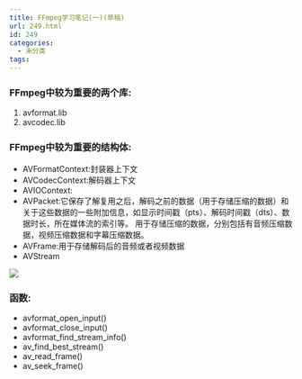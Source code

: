 ```yaml
---
title: FFmpeg学习笔记(一)(草稿)
url: 249.html
id: 249
categories:
  - 未分类
tags:
---
```


### FFmpeg中较为重要的两个库:

1.  avformat.lib
2.  avcodec.lib

### FFmpeg中较为重要的结构体:

*   AVFormatContext:封装器上下文
*   AVCodecContext:解码器上下文
*   AVIOContext:
*   AVPacket:它保存了解复用之后，解码之前的数据（用于存储压缩的数据）和关于这些数据的一些附加信息，如显示时间戳（pts）、解码时间戳（dts）、数据时长，所在媒体流的索引等。 用于存储压缩的数据，分别包括有音频压缩数据，视频压缩数据和字幕压缩数据。
*   AVFrame:用于存储解码后的音频或者视频数据
*   AVStream

![](http://luchong.xyz/wp-content/uploads/2018/07/20130914204051125-300x122.jpg)

### 函数:

*   avformat\_open\_input()
*   avformat\_close\_input()
*   avformat\_find\_stream_info()
*   av\_find\_best_stream()
*   av\_read\_frame()
*   av\_seek\_frame()

​